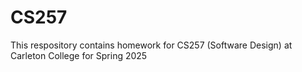 # CS257
This respository contains homework for CS257 (Software Design) at Carleton College for Spring 2025

